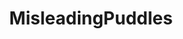 ---
title: MisleadingPuddles
crosslinks:
- WTF
- WhyWereTheyFilming
- FullScorpion
- instant_regret
- motorcycles
- lfg
---